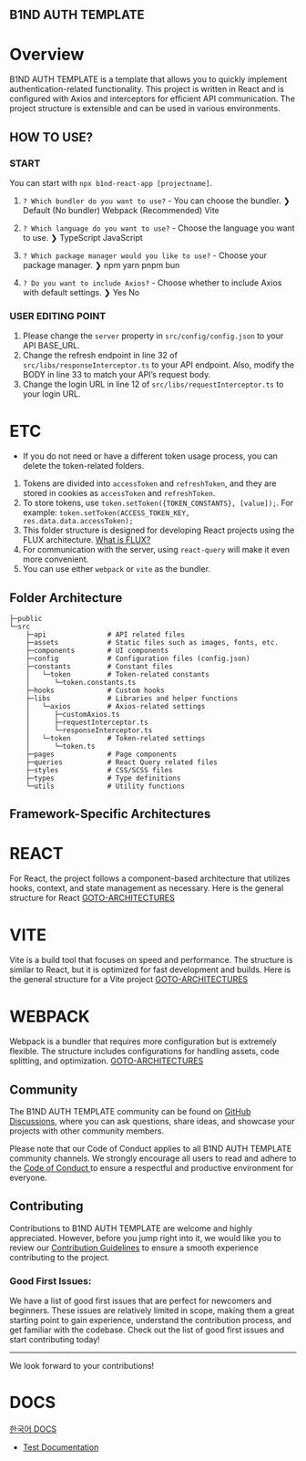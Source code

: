 ## B1ND AUTH TEMPLATE
# Overview
B1ND AUTH TEMPLATE is a template that allows you to quickly implement authentication-related functionality. This project is written in React and is configured with Axios and interceptors for efficient API communication. The project structure is extensible and can be used in various environments.

## HOW TO USE?

### START

You can start with `npx b1nd-react-app [projectname]`.

1. `? Which bundler do you want to use?` - You can choose the bundler.
❯   Default (No bundler)
    Webpack (Recommended)
    Vite

2. `? Which language do you want to use?` - Choose the language you want to use.
❯   TypeScript
    JavaScript

3. `? Which package manager would you like to use?` - Choose your package manager.
❯   npm
    yarn
    pnpm
    bun

4. `? Do you want to include Axios?` - Choose whether to include Axios with default settings.
❯   Yes
    No


### USER EDITING POINT

1. Please change the `server` property in `src/config/config.json` to your API BASE_URL.
2. Change the refresh endpoint in line 32 of `src/libs/responseInterceptor.ts` to your API endpoint. Also, modify the BODY in line 33 to match your API’s request body.
3. Change the login URL in line 12 of `src/libs/requestInterceptor.ts` to your login URL.

# ETC
* If you do not need or have a different token usage process, you can delete the token-related folders.

1. Tokens are divided into `accessToken` and `refreshToken`, and they are stored in cookies as `accessToken` and `refreshToken`.
2. To store tokens, use `token.setToken({TOKEN_CONSTANTS}, [value]);`. For example: `token.setToken(ACCESS_TOKEN_KEY, res.data.data.accessToken);`
3. This folder structure is designed for developing React projects using the FLUX architecture. [What is FLUX?](https://velog.io/@alskt0419/FLUX-%EC%95%84%ED%82%A4%ED%85%8D%EC%B3%90%EB%9E%80)
4. For communication with the server, using `react-query` will make it even more convenient.
5. You can use either `webpack` or `vite` as the bundler.



## Folder Architecture
```
├─public
└─src
    ├─api               # API related files
    ├─assets            # Static files such as images, fonts, etc.
    ├─components        # UI components
    ├─config            # Configuration files (config.json)
    ├─constants         # Constant files
    │   └─token         # Token-related constants
    │      └─token.constants.ts
    ├─hooks             # Custom hooks
    ├─libs              # Libraries and helper functions
    │   └─axios         # Axios-related settings
    │      ├─customAxios.ts
    │      ├─requestInterceptor.ts
    │      └─responseInterceptor.ts
    │   └─token         # Token-related settings
    │      └─token.ts
    ├─pages             # Page components
    ├─queries           # React Query related files
    ├─styles            # CSS/SCSS files
    ├─types             # Type definitions
    └─utils             # Utility functions
```



## Framework-Specific Architectures
 # REACT
 For React, the project follows a component-based architecture that utilizes hooks, context, and state management as necessary. Here is the general structure for React
[GOTO-ARCHITECTURES](https://github.com/Team-B1ND/B1ND-AUTH-TEMPLATE/tree/main/docs/REACT_ARCHITECTURES.md)

 # VITE
 Vite is a build tool that focuses on speed and performance. The structure is similar to React, but it is optimized for fast development and builds. Here is the general structure for a Vite project
[GOTO-ARCHITECTURES](https://github.com/Team-B1ND/B1ND-AUTH-TEMPLATE/tree/main/docs/VITE_ARCHITECTURES.md)

# WEBPACK
 Webpack is a bundler that requires more configuration but is extremely flexible. The structure includes configurations for handling assets, code splitting, and optimization. 
[GOTO-ARCHITECTURES](https://github.com/Team-B1ND/B1ND-AUTH-TEMPLATE/tree/main/docs/WEBPACK_ARCHITECTURES.md)



## Community

The B1ND AUTH TEMPLATE community can be found on [GitHub Discussions](https://github.com/Team-B1ND/B1ND-AUTH-TEMPLATE/discussions), where you can ask questions, share ideas, and showcase your projects with other community members.

Please note that our Code of Conduct applies to all B1ND AUTH TEMPLATE community channels. We strongly encourage all users to read and adhere to the [Code of Conduct ](https://github.com/Team-B1ND/B1ND-AUTH-TEMPLATE/tree/main/docs/CODE_OF_CONDUCT.md) to ensure a respectful and productive environment for everyone.


## Contributing

Contributions to B1ND AUTH TEMPLATE are welcome and highly appreciated. However, before you jump right into it, we would like you to review our [Contribution Guidelines](https://github.com/Team-B1ND/B1ND-AUTH-TEMPLATE/tree/main/docs/contributing.md) to ensure a smooth experience contributing to the project.

### Good First Issues:
We have a list of good first issues that are perfect for newcomers and beginners. These issues are relatively limited in scope, making them a great starting point to gain experience, understand the contribution process, and get familiar with the codebase. Check out the list of good first issues and start contributing today!

---

We look forward to your contributions!


# DOCS

[한국어 DOCS](https://github.com/Team-B1ND/B1ND-AUTH-TEMPLATE/tree/main/docs/KO_README.md)


- [Test Documentation](https://github.com/Team-B1ND/B1ND-AUTH-TEMPLATE/tree/main/test/README.md)